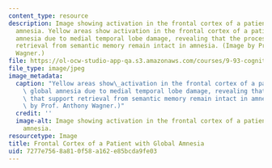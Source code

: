 ```yaml
---
content_type: resource
description: Image showing activation in the frontal cortex of a patient with global
  amnesia. Yellow areas show activation in the frontal cortex of a patient with global
  amnesia due to medial temporal lobe damage, revealing that the processes that support
  retrieval from semantic memory remain intact in amnesia. (Image by Prof. Anthony
  Wagner.)
file: https://ol-ocw-studio-app-qa.s3.amazonaws.com/courses/9-93-cognitive-neuroscience-of-remembering-creating-and-controlling-memory-january-iap-2002/7277e7568a810f58a162e85bcda9fe03_9-93iap02.jpg
file_type: image/jpeg
image_metadata:
  caption: "Yellow areas show\_activation in the frontal cortex of a patient with\
    \ global amnesia due to medial temporal lobe damage, revealing that the processes\
    \ that support retrieval from semantic memory remain intact in amnesia. (Image\
    \ by Prof. Anthony Wagner.)"
  credit: ''
  image-alt: Image showing activation in the frontal cortex of a patient with global
    amnesia.
resourcetype: Image
title: Frontal Cortex of a Patient with Global Amnesia
uid: 7277e756-8a81-0f58-a162-e85bcda9fe03
---
```

